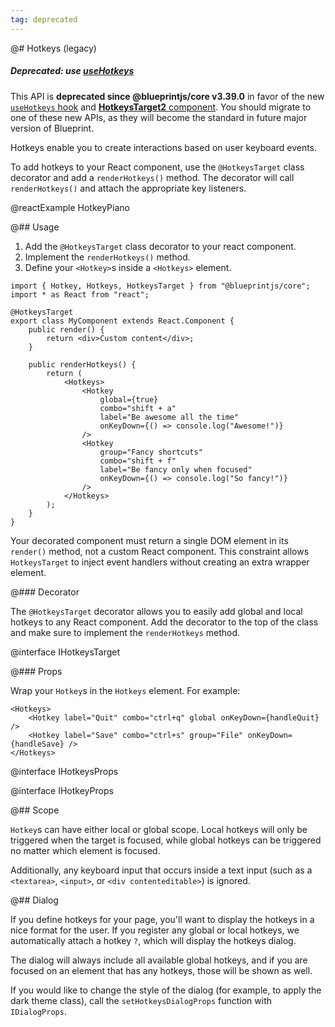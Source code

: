 ```yaml
---
tag: deprecated
---
```


@# Hotkeys (legacy)

<div class="@ns-callout @ns-intent-danger @ns-icon-error @ns-callout-has-body-content">
    <h5 class="@ns-heading">

Deprecated: use [useHotkeys](#core/hooks/use-hotkeys)

</h5>

This API is **deprecated since @blueprintjs/core v3.39.0** in favor of the new
[`useHotkeys` hook](#core/hooks/use-hotkeys) and
[**HotkeysTarget2** component](#core/components/hotkeys-target2). You should migrate to one of
these new APIs, as they will become the standard in future major version of Blueprint.

</div>

Hotkeys enable you to create interactions based on user keyboard events.

To add hotkeys to your React component, use the `@HotkeysTarget` class decorator
and add a `renderHotkeys()` method. The decorator will call `renderHotkeys()`
and attach the appropriate key listeners.

@reactExample HotkeyPiano

@## Usage

1. Add the `@HotkeysTarget` class decorator to your react component.
1. Implement the `renderHotkeys()` method.
1. Define your `<Hotkey>`s inside a `<Hotkeys>` element.

```tsx
import { Hotkey, Hotkeys, HotkeysTarget } from "@blueprintjs/core";
import * as React from "react";

@HotkeysTarget
export class MyComponent extends React.Component {
    public render() {
        return <div>Custom content</div>;
    }

    public renderHotkeys() {
        return (
            <Hotkeys>
                <Hotkey
                    global={true}
                    combo="shift + a"
                    label="Be awesome all the time"
                    onKeyDown={() => console.log("Awesome!")}
                />
                <Hotkey
                    group="Fancy shortcuts"
                    combo="shift + f"
                    label="Be fancy only when focused"
                    onKeyDown={() => console.log("So fancy!")}
                />
            </Hotkeys>
        );
    }
}
```

<div class="@ns-callout @ns-intent-primary @ns-icon-info-sign">

Your decorated component must return a single DOM element in its `render()` method,
not a custom React component. This constraint allows `HotkeysTarget` to inject
event handlers without creating an extra wrapper element.

</div>

@### Decorator

The `@HotkeysTarget` decorator allows you to easily add global and local
hotkeys to any React component. Add the decorator to the top of the class and
make sure to implement the `renderHotkeys` method.

@interface IHotkeysTarget

@### Props

Wrap your `Hotkey`s in the `Hotkeys` element. For example:

```tsx
<Hotkeys>
    <Hotkey label="Quit" combo="ctrl+q" global onKeyDown={handleQuit} />
    <Hotkey label="Save" combo="ctrl+s" group="File" onKeyDown={handleSave} />
</Hotkeys>
```

@interface IHotkeysProps

@interface IHotkeyProps

@## Scope

`Hotkey`s can have either local or global scope. Local hotkeys will only be
triggered when the target is focused, while global hotkeys can be triggered no
matter which element is focused.

Additionally, any keyboard input that occurs inside a text input (such as a
`<textarea>`, `<input>`, or `<div contenteditable>`) is ignored.

@## Dialog

If you define hotkeys for your page, you'll want to display the hotkeys in a
nice format for the user. If you register any global or local hotkeys, we
automatically attach a hotkey `?`, which will display the hotkeys dialog.

The dialog will always include all available global hotkeys, and if you are
focused on an element that has any hotkeys, those will be shown as well.

If you would like to change the style of the dialog (for example, to apply the
dark theme class), call the `setHotkeysDialogProps` function with `IDialogProps`.
